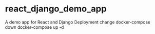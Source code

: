 # react_django_demo_app
A demo app for React and Django Deployment
change
docker-compose down
docker-compose up -d
